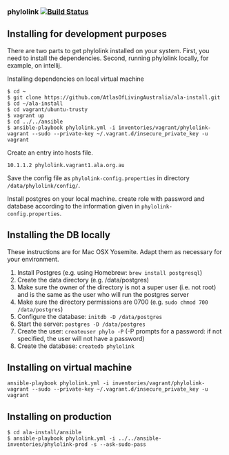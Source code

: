 ### phylolink   [![Build Status](https://travis-ci.org/AtlasOfLivingAustralia/phylolink.svg?branch=unittest)](https://github.com/AtlasOfLivingAustralia/phylolink/tree/unittest)

## Installing for development purposes

There are two parts to get phylolink installed on your system. First, you need to install the dependencies. Second, running phylolink locally, for example, on intellij.

Installing dependencies on local virtual machine

```
$ cd ~
$ git clone https://github.com/AtlasOfLivingAustralia/ala-install.git
$ cd ~/ala-install
$ cd vagrant/ubuntu-trusty
$ vagrant up
$ cd ../../ansible
$ ansible-playbook phylolink.yml -i inventories/vagrant/phylolink-vagrant --sudo --private-key ~/.vagrant.d/insecure_private_key -u vagrant
```
Create an entry into hosts file.
```
10.1.1.2 phylolink.vagrant1.ala.org.au
```
Save the config file as ```phylolink-config.properties``` in directory ```/data/phylolink/config/```.

Install postgres on your local machine. create role with password and database according to the information given in ```phylolink-config.properties```.


## Installing the DB locally

These instructions are for Mac OSX Yosemite. Adapt them as necessary for your environment.

1. Install Postgres (e.g. using Homebrew: ```brew install postgresql```)
1. Create the data directory (e.g. /data/postgres)
1. Make sure the owner of the directory is not a super user (i.e. not root) and is the same as the user who will run the postgres server
1. Make sure the directory permissions are 0700 (e.g. ```sudo chmod 700 /data/postgres```)
1. Configure the database: ```initdb -D /data/postgres```
1. Start the server: ```postgres -D /data/postgres```
1. Create the user: ```createuser phylo -P``` (-P prompts for a password: if not specified, the user will not have a password)
1. Create the database: ```createdb phylolink```

## Installing on virtual machine
```
ansible-playbook phylolink.yml -i inventories/vagrant/phylolink-vagrant --sudo --private-key ~/.vagrant.d/insecure_private_key -u vagrant
```

## Installing on production
```
$ cd ala-install/ansible
$ ansible-playbook phylolink.yml -i ../../ansible-inventories/phylolink-prod -s --ask-sudo-pass
```
